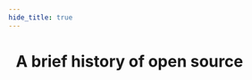 ```yaml
---
hide_title: true
---
```


# <span class="mega-octicon octicon-history">&nbsp;</span> A brief history of **open source**

